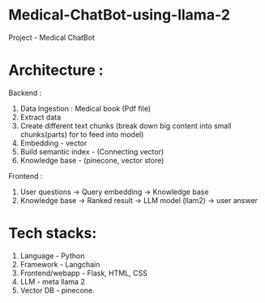 # Medical-ChatBot-using-llama-2

Project - Medical ChatBot

# Architecture : 

Backend :
1) Data Ingestion : Medical book (Pdf file)
2) Extract data
3) Create different text chunks (break down big content into small chunks(parts) for to feed into model)
4) Embedding - vector
5) Build semantic index - (Connecting vector)
6) Knowledge base - (pinecone, vector store)

Frontend :
1) User questions -> Query embedding -> Knowledge base
2) Knowledge base -> Ranked result -> LLM model (llam2) -> user answer


# Tech stacks:
1) Language - Python
2) Framework - Langchain
3) Frontend/webapp - Flask, HTML, CSS
4) LLM - meta llama 2
5) Vector DB - pinecone.
